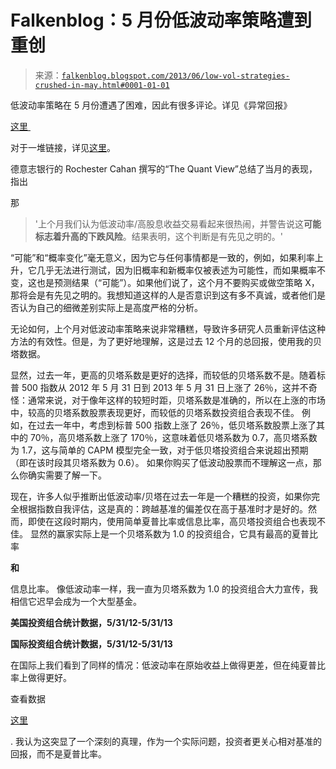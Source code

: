 <!--yml

分类：未分类

date: 2024-05-12 20:05:10

-->

# Falkenblog：5 月份低波动率策略遭到重创

> 来源：[`falkenblog.blogspot.com/2013/06/low-vol-strategies-crushed-in-may.html#0001-01-01`](http://falkenblog.blogspot.com/2013/06/low-vol-strategies-crushed-in-may.html#0001-01-01)

低波动率策略在 5 月份遭遇了困难，因此有很多评论。详见《异常回报》

[这里 ](http://abnormalreturns.com/the-low-vol-etf-and-time-frame-mismatches/)

对于一堆链接，详见[这里](http://abnormalreturns.com/the-low-vol-etf-and-time-frame-mismatches/)。

德意志银行的 Rochester Cahan 撰写的“The Quant View”总结了当月的表现，指出

那

> '上个月我们认为低波动率/高股息收益交易看起来很热闹，并警告说这**可能标志着升高的下跌风险**。结果表明，这个判断是有先见之明的。'

“可能”和“概率变化”毫无意义，因为它与任何事情都是一致的，例如，如果利率上升，它几乎无法进行测试，因为旧概率和新概率仅被表述为可能性，而如果概率不变，这也是预测结果（“可能”）。如果他们说了，这个月不要购买或做空策略 X，那将会是有先见之明的。我想知道这样的人是否意识到这有多不真诚，或者他们是否认为自己的细微差别实际上是高度严格的分析。

无论如何，上个月对低波动率策略来说非常糟糕，导致许多研究人员重新评估这种方法的有效性。但是，为了更好地理解，这是过去 12 个月的总回报，使用我的贝塔数据。

显然，过去一年，更高的贝塔系数是更好的选择，而较低的贝塔系数不是。随着标普 500 指数从 2012 年 5 月 31 日到 2013 年 5 月 31 日上涨了 26％，这并不奇怪：通常来说，对于像年这样的较短时距，贝塔系数是准确的，所以在上涨的市场中，较高的贝塔系数股票表现更好，而较低的贝塔系数投资组合表现不佳。 例如，在过去一年中，考虑到标普 500 指数上涨了 26％，低贝塔系数股票上涨了其中的 70％，高贝塔系数上涨了 170％，这意味着低贝塔系数为 0.7，高贝塔系数为 1.7，这与简单的 CAPM 模型完全一致，对于低贝塔投资组合来说超出预期（即在该时段其贝塔系数为 0.6）。 如果你购买了低波动股票而不理解这一点，那么你确实需要了解一下。

现在，许多人似乎推断出低波动率/贝塔在过去一年是一个糟糕的投资，如果你完全根据指数自我评估，这是真的：跨越基准的偏差仅在高于基准时才是好的。然而，即使在这段时期内，使用简单夏普比率或信息比率，高贝塔投资组合也表现不佳。 显然的赢家实际上是一个贝塔系数为 1.0 的投资组合，它具有最高的夏普比率

**和**

信息比率。 像低波动率一样，我一直为贝塔系数为 1.0 的投资组合大力宣传，我相信它迟早会成为一个大型基金。

**美国投资组合统计数据，5/31/12-5/31/13**

**国际投资组合统计数据，5/31/12-5/31/13**

在国际上我们看到了同样的情况：低波动率在原始收益上做得更差，但在纯夏普比率上做得更好。

查看数据

[这里](http://www.betaarbitrage.com/)

.  我认为这突显了一个深刻的真理，作为一个实际问题，投资者更关心相对基准的回报，而不是夏普比率。
